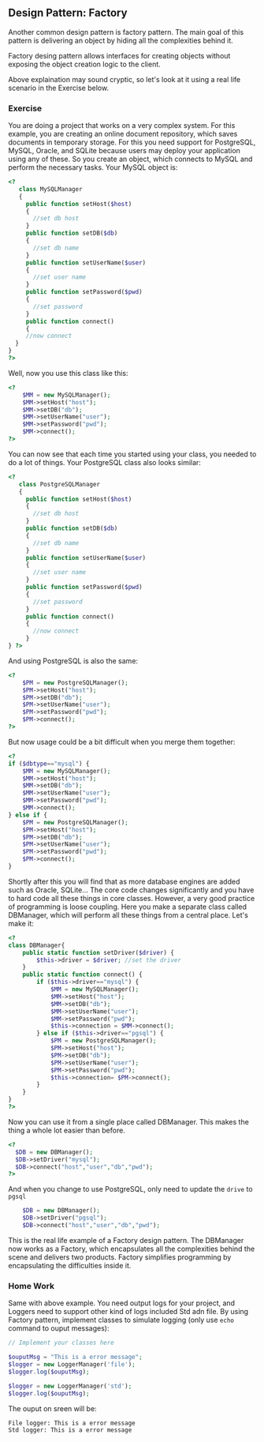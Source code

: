 ## Design Pattern: Factory

Another common design pattern is factory pattern. The main goal of this pattern is delivering an object by hiding all the complexities behind it. 

Factory desing pattern allows interfaces for creating objects without exposing the object creation logic to the client.

Above explaination may sound cryptic, so let's look at it using a real life scenario in the Exercise below.

### Exercise

You are doing a project that works on a very complex system. For this example, you are creating an online document repository, which saves documents in temporary storage. For this you need support for PostgreSQL, MySQL, Oracle, and SQLite because users may deploy your application using any of these. So you create an object, which connects to MySQL and perform the necessary tasks. Your MySQL object is:

```php
<?
   class MySQLManager
   {
     public function setHost($host)
     {
       //set db host
     }
     public function setDB($db)
     {
       //set db name
     }
     public function setUserName($user)
     {
       //set user name
     }
     public function setPassword($pwd)
     {
       //set password
     }
     public function connect()
     {
     //now connect
  }
}
?>
```
 
Well, now you use this class like this:

```php
<?
    $MM = new MySQLManager();
    $MM->setHost("host");
    $MM->setDB("db");
    $MM->setUserName("user");
    $MM->setPassword("pwd");
    $MM->connect();
?>
```

You can now see that each time you started using your class, you needed to do a lot of things. Your PostgreSQL class also looks similar:

```php
<?
   class PostgreSQLManager
   {
     public function setHost($host)
     {
       //set db host
     }
     public function setDB($db)
     {
       //set db name
     }
     public function setUserName($user)
     {
       //set user name
     }
     public function setPassword($pwd)
     {
       //set password
     }
     public function connect()
     {
       //now connect
     }
} ?>
```

And using PostgreSQL is also the same:

```php
<?
    $PM = new PostgreSQLManager();
    $PM->setHost("host");
    $PM->setDB("db");
    $PM->setUserName("user");
    $PM->setPassword("pwd");
    $PM->connect();
?>
```

But now usage could be a bit difficult when you merge them together:

```php
<?
if ($dbtype=="mysql") {
    $MM = new MySQLManager();
    $MM->setHost("host");
    $MM->setDB("db");
    $MM->setUserName("user");
    $MM->setPassword("pwd");
    $MM->connect();
} else if {
    $PM = new PostgreSQLManager();
    $PM->setHost("host");
    $PM->setDB("db");
    $PM->setUserName("user");
    $PM->setPassword("pwd");
    $PM->connect();
}
```

Shortly after this you will find that as more database engines are added such as Oracle, SQLite... The core code changes significantly and you have to hard code all these things in core classes. However, a very good practice of programming is loose coupling. Here you make a separate class called DBManager, which will perform all these things from a central place. Let's make it:

```php
<?
class DBManager{
    public static function setDriver($driver) {
        $this->driver = $driver; //set the driver
    }
    public static function connect() {
        if ($this->driver=="mysql") {
            $MM = new MySQLManager();
            $MM->setHost("host");
            $MM->setDB("db");
            $MM->setUserName("user");
            $MM->setPassword("pwd");
            $this->connection = $MM->connect();
        } else if ($this->driver=="pgsql") {
            $PM = new PostgreSQLManager();
            $PM->setHost("host");
            $PM->setDB("db");
            $PM->setUserName("user");
            $PM->setPassword("pwd");
            $this->connection= $PM->connect();
        }
    }
}
?>
```

Now you can use it from a single place called DBManager. This makes the thing a whole lot easier than before.

```php
<?
  $DB = new DBManager();
  $DB->setDriver("mysql");
  $DB->connect("host","user","db","pwd");
?>
```

And when you change to use PostgreSQL, only need to update the `drive` to `pgsql`

```php
    $DB = new DBManager();
    $DB->setDriver("pgsql");
    $DB->connect("host","user","db","pwd");
```


This is the real life example of a Factory design pattern. The DBManager now works as a Factory, which encapsulates all the complexities behind the scene and delivers two products. Factory simplifies programming by encapsulating the difficulties inside it.

### Home Work

Same with above example. You need output logs for your project, and Loggers need to support other kind of logs included Std adn file. By using Factory pattern, implement classes to simulate logging (only use `echo` command to ouput messages):


```php
// Implement your classes here

$ouputMsg = "This is a error message";
$logger = new LoggerManager('file');
$logger.log($ouputMsg);

$logger = new LoggerManager('std');
$logger.log($ouputMsg);
```

The ouput on sreen will be:

```
File logger: This is a error message
Std logger: This is a error message
```

